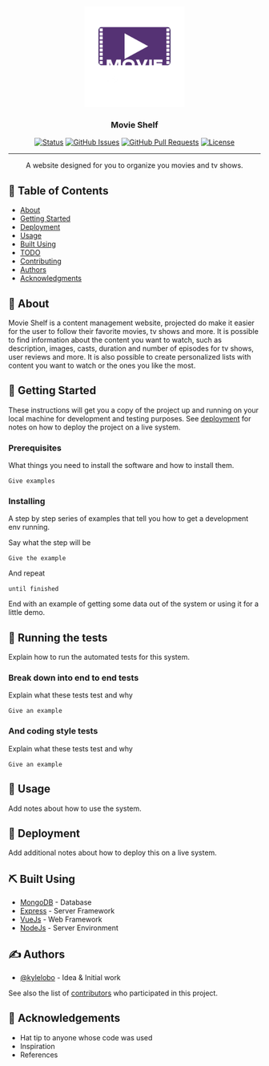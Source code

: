 <p align="center">
  <a href="" rel="noopener">
 <img width=200px height=200px src="https://github.com/FabioFSS/Movie-Shelf/blob/main/Movie%20Shelf%20-%20logo.png?raw=true" alt="Project logo"></a>
</p>

<h3 align="center">Movie Shelf</h3>

<div align="center">

[![Status](https://img.shields.io/badge/status-active-success.svg)]()
[![GitHub Issues](https://img.shields.io/github/issues/kylelobo/The-Documentation-Compendium.svg)](https://github.com/FabioFSS/Movie-Shelf/issues)
[![GitHub Pull Requests](https://img.shields.io/github/issues-pr/kylelobo/The-Documentation-Compendium.svg)](https://github.com/FabioFSS/Movie-Shelf/pulls)
[![License](https://img.shields.io/badge/license-MIT-blue.svg)](/LICENSE)

</div>

---

<p align="center"> A website designed for you to organize you movies and tv shows.
    <br> 
</p>

## 📝 Table of Contents

- [About](#about)
- [Getting Started](#getting_started)
- [Deployment](#deployment)
- [Usage](#usage)
- [Built Using](#built_using)
- [TODO](../TODO.md)
- [Contributing](../CONTRIBUTING.md)
- [Authors](#authors)
- [Acknowledgments](#acknowledgement)

## 🧐 About <a name = "about"></a>

Movie Shelf is a content management website, projected do make it easier for the user to follow their favorite movies, tv shows and more. It is possible to find information about the content you want to watch, such as description, images, casts, duration and number of episodes for tv shows, user reviews and more. It is also possible to create personalized lists with content you want to watch or the ones you like the most.

## 🏁 Getting Started <a name = "getting_started"></a>

These instructions will get you a copy of the project up and running on your local machine for development and testing purposes. See [deployment](#deployment) for notes on how to deploy the project on a live system.

### Prerequisites

What things you need to install the software and how to install them.

```
Give examples
```

### Installing

A step by step series of examples that tell you how to get a development env running.

Say what the step will be

```
Give the example
```

And repeat

```
until finished
```

End with an example of getting some data out of the system or using it for a little demo.

## 🔧 Running the tests <a name = "tests"></a>

Explain how to run the automated tests for this system.

### Break down into end to end tests

Explain what these tests test and why

```
Give an example
```

### And coding style tests

Explain what these tests test and why

```
Give an example
```

## 🎈 Usage <a name="usage"></a>

Add notes about how to use the system.

## 🚀 Deployment <a name = "deployment"></a>

Add additional notes about how to deploy this on a live system.

## ⛏️ Built Using <a name = "built_using"></a>

- [MongoDB](https://www.mongodb.com/) - Database
- [Express](https://expressjs.com/) - Server Framework
- [VueJs](https://vuejs.org/) - Web Framework
- [NodeJs](https://nodejs.org/en/) - Server Environment

## ✍️ Authors <a name = "authors"></a>

- [@kylelobo](https://github.com/kylelobo) - Idea & Initial work

See also the list of [contributors](https://github.com/kylelobo/The-Documentation-Compendium/contributors) who participated in this project.

## 🎉 Acknowledgements <a name = "acknowledgement"></a>

- Hat tip to anyone whose code was used
- Inspiration
- References
